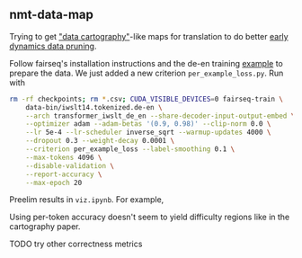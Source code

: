 ## nmt-data-map

Trying to get ["data cartography"](https://arxiv.org/abs/2009.10795)-like maps for translation to do better [early dynamics data pruning](https://arxiv.org/abs/2405.19462). 

Follow fairseq's installation instructions and the de-en training [example](https://github.com/facebookresearch/fairseq/blob/main/examples/translation/README.md#iwslt14-german-to-english-transformer) to prepare the data. We just added a new criterion `per_example_loss.py`. Run with

```bash
rm -rf checkpoints; rm *.csv; CUDA_VISIBLE_DEVICES=0 fairseq-train \
    data-bin/iwslt14.tokenized.de-en \
    --arch transformer_iwslt_de_en --share-decoder-input-output-embed \
    --optimizer adam --adam-betas '(0.9, 0.98)' --clip-norm 0.0 \
    --lr 5e-4 --lr-scheduler inverse_sqrt --warmup-updates 4000 \
    --dropout 0.3 --weight-decay 0.0001 \
    --criterion per_example_loss --label-smoothing 0.1 \
    --max-tokens 4096 \
    --disable-validation \
    --report-accuracy \
    --max-epoch 20
```

Preelim results in `viz.ipynb`. For example, 



Using per-token accuracy doesn't seem to yield difficulty regions like in the cartography paper.

TODO try other correctness metrics